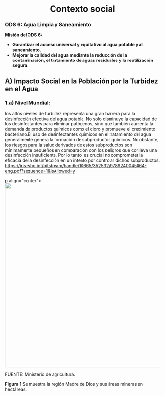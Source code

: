 <h1 align="center">Contexto social</h1>

### ODS 6: Agua Limpia y Saneamiento
**Misión del ODS 6:**
- **Garantizar el acceso universal y equitativo al agua potable y al saneamiento.**
- **Mejorar la calidad del agua mediante la reducción de la contaminación, el tratamiento de aguas residuales y la reutilización segura.**
 ## A) Impacto Social en la Población por la Turbidez en el Agua

### 1.a) Nivel Mundial:
los altos niveles de turbidez representa una gran barrera para la desinfección efectiva del agua potable. No solo disminuye la capacidad de los desinfectantes para eliminar patógenos, sino que también aumenta la demanda de productos químicos como el cloro y promueve el crecimiento bacteriano.El uso de desinfectantes químicos en el tratamiento del agua generalmente genera la formación de subproductos químicos. No obstante, los riesgos para la salud derivados de estos subproductos son mínimamente pequeños en comparación con los peligros que conlleva una desinfección insuficiente. Por lo tanto, es crucial no comprometer la eficacia de la desinfección en un intento por controlar dichos subproductos. https://iris.who.int/bitstream/handle/10665/352532/9789240045064-eng.pdf?sequence=1&isAllowed=y

p align="center">
  <img src="[https://github.com/lucero-zamora/Grupo3-FdD/blob/main/FdD/IMAGENES/recueadro.jpg](https://github.com/luisvalenzuela25/grupo5/blob/main/Imagenes/IMAGEN1.jpg)" width="600" style="margin: auto;">
</p
<blockquote>
   <p> FUENTE: Ministerio de agricultura.</p>
</blockquote>
  
  **Figura 1**:Se muestra la región Madre de Dios y sus áreas mineras en hectáreas.
